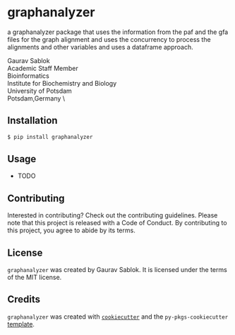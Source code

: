 # graphanalyzer

a graphanalyzer package that uses the information from the paf and the gfa files for the graph alignment and uses the concurrency to process the alignments and other variables and uses a dataframe approach. 

Gaurav Sablok \
Academic Staff Member \
Bioinformatics \
Institute for Biochemistry and Biology \
University of Potsdam \
Potsdam,Germany \

## Installation

```bash
$ pip install graphanalyzer
```

## Usage

- TODO

## Contributing

Interested in contributing? Check out the contributing guidelines. Please note that this project is released with a Code of Conduct. By contributing to this project, you agree to abide by its terms.

## License

`graphanalyzer` was created by Gaurav Sablok. It is licensed under the terms of the MIT license.

## Credits

`graphanalyzer` was created with [`cookiecutter`](https://cookiecutter.readthedocs.io/en/latest/) and the `py-pkgs-cookiecutter` [template](https://github.com/py-pkgs/py-pkgs-cookiecutter).
